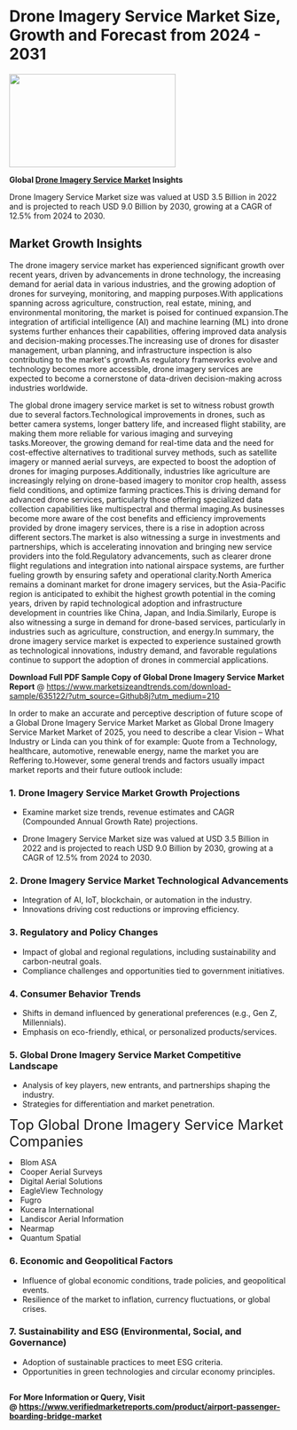 <H1>Drone Imagery Service Market Size, Growth and Forecast from 2024 - 2031</H1><img class="aligncenter size-medium wp-image-584254" src="https://thirdeyenews.in/wp-content/uploads/2024/09/Global-Market-Research-300x168.jpeg" alt="" width="300" height="168" /><p><strong>Global&nbsp;<a href="https://www.marketsizeandtrends.com/download-sample/635122/?utm_source=Github8j?utm_medium=210">Drone Imagery Service Market</a> Insights</strong></p><p>Drone Imagery Service Market size was valued at USD 3.5 Billion in 2022 and is projected to reach USD 9.0 Billion by 2030, growing at a CAGR of 12.5% from 2024 to 2030.</p><p><h2>Market Growth Insights</h2> <p>The drone imagery service market has experienced significant growth over recent years, driven by advancements in drone technology, the increasing demand for aerial data in various industries, and the growing adoption of drones for surveying, monitoring, and mapping purposes.With applications spanning across agriculture, construction, real estate, mining, and environmental monitoring, the market is poised for continued expansion.The integration of artificial intelligence (AI) and machine learning (ML) into drone systems further enhances their capabilities, offering improved data analysis and decision-making processes.The increasing use of drones for disaster management, urban planning, and infrastructure inspection is also contributing to the market's growth.As regulatory frameworks evolve and technology becomes more accessible, drone imagery services are expected to become a cornerstone of data-driven decision-making across industries worldwide.</p> <p>The global drone imagery service market is set to witness robust growth due to several factors.Technological improvements in drones, such as better camera systems, longer battery life, and increased flight stability, are making them more reliable for various imaging and surveying tasks.Moreover, the growing demand for real-time data and the need for cost-effective alternatives to traditional survey methods, such as satellite imagery or manned aerial surveys, are expected to boost the adoption of drones for imaging purposes.Additionally, industries like agriculture are increasingly relying on drone-based imagery to monitor crop health, assess field conditions, and optimize farming practices.This is driving demand for advanced drone services, particularly those offering specialized data collection capabilities like multispectral and thermal imaging.As businesses become more aware of the cost benefits and efficiency improvements provided by drone imagery services, there is a rise in adoption across different sectors.The market is also witnessing a surge in investments and partnerships, which is accelerating innovation and bringing new service providers into the fold.Regulatory advancements, such as clearer drone flight regulations and integration into national airspace systems, are further fueling growth by ensuring safety and operational clarity.North America remains a dominant market for drone imagery services, but the Asia-Pacific region is anticipated to exhibit the highest growth potential in the coming years, driven by rapid technological adoption and infrastructure development in countries like China, Japan, and India.Similarly, Europe is also witnessing a surge in demand for drone-based services, particularly in industries such as agriculture, construction, and energy.In summary, the drone imagery service market is expected to experience sustained growth as technological innovations, industry demand, and favorable regulations continue to support the adoption of drones in commercial applications.</p> <p><span class=""><strong>Download Full PDF Sample Copy of Global Drone Imagery Service Market Report</strong> @ <a href="https://www.marketsizeandtrends.com/download-sample/635122/?utm_source=Github8j?utm_medium=210" target="_blank">https://www.marketsizeandtrends.com/download-sample/635122/?utm_source=Github8j?utm_medium=210</a></span></p><p>In order to make an accurate and perceptive description of future scope of a Global&nbsp;Drone Imagery Service Market Market as Global&nbsp;Drone Imagery Service Market Market of 2025, you need to describe a clear Vision &ndash; What Industry or Linda can you think of for example: Quote from a Technology, healthcare, automotive, renewable energy, name the market you are Reffering to.However, some general trends and factors usually impact market reports and their future outlook include:</p><h3>1.&nbsp;<strong>Drone Imagery Service Market Growth Projections</strong></h3><ul><li>Examine market size trends, revenue estimates and CAGR (Compounded Annual Growth Rate) projections.</li><li><p>Drone Imagery Service Market size was valued at USD 3.5 Billion in 2022 and is projected to reach USD 9.0 Billion by 2030, growing at a CAGR of 12.5% from 2024 to 2030.</p></li></ul><h3>2.&nbsp;<strong>Drone Imagery Service Market Technological Advancements</strong></h3><ul><li>Integration of AI, IoT, blockchain, or automation in the industry.</li><li>Innovations driving cost reductions or improving efficiency.</li></ul><h3>3.&nbsp;<strong>Regulatory and Policy Changes</strong></h3><ul><li>Impact of global and regional regulations, including sustainability and carbon-neutral goals.</li><li>Compliance challenges and opportunities tied to government initiatives.</li></ul><h3>4.&nbsp;<strong>Consumer Behavior Trends</strong></h3><ul><li>Shifts in demand influenced by generational preferences (e.g., Gen Z, Millennials).</li><li>Emphasis on eco-friendly, ethical, or personalized products/services.</li></ul><h3>5.&nbsp;<strong>Global Drone Imagery Service Market Competitive Landscape</strong></h3><ul><li>Analysis of key players, new entrants, and partnerships shaping the industry.</li><li>Strategies for differentiation and market penetration.</li></ul><p data-pm-slice="1 1 []"><span style="color: inherit; font-family: inherit; font-size: 25px;">Top Global Drone Imagery Service Market Companies</span></p><div class="" data-test-id=""><p><li>Blom ASA</li><li> Cooper Aerial Surveys</li><li> Digital Aerial Solutions</li><li> EagleView Technology</li><li> Fugro</li><li> Kucera International</li><li> Landiscor Aerial Information</li><li> Nearmap</li><li> Quantum Spatial</li></p></div><h3>6.&nbsp;<strong>Economic and Geopolitical Factors</strong></h3><ul><li>Influence of global economic conditions, trade policies, and geopolitical events.</li><li>Resilience of the market to inflation, currency fluctuations, or global crises.</li></ul><h3>7.&nbsp;<strong>Sustainability and ESG (Environmental, Social, and Governance)</strong></h3><ul><li>Adoption of sustainable practices to meet ESG criteria.</li><li>Opportunities in green technologies and circular economy principles.</li></ul><h2><strong style="font-size: 14px;">For More Information or Query, Visit @&nbsp;</strong><a style="background-color: #ffffff; font-size: 14px;" href="https://www.marketsizeandtrends.com/report/drone-imagery-service-market/" target="_blank">https://www.verifiedmarketreports.com/product/airport-passenger-boarding-bridge-market</a></h2>